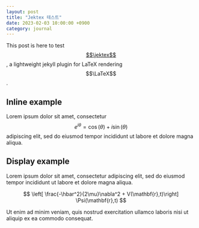 ```yaml
---
layout: post
title: "Jektex 테스트"
date: 2023-02-03 10:00:00 +0900
category: journal
---
```


This post is here to test [$$\jektex$$](https://github.com/yagarea/jektex),
a lightweight jekyll plugin for LaTeX rendering $$\LaTeX$$.

## Inline example
Lorem ipsum dolor sit amet, consectetur $$e^{i\theta}=\cos(\theta)+i\sin(\theta)$$
adipiscing elit, sed do eiusmod tempor incididunt ut labore et dolore magna aliqua.

## Display example
Lorem ipsum dolor sit amet, consectetur adipiscing elit, sed do eiusmod tempor
incididunt ut labore et dolore magna aliqua.

$$ \left[ \frac{-\hbar^2}{2\mu}\nabla^2 + V(\mathbf{r},t)\right] \Psi(\mathbf{r},t) $$

Ut enim ad minim veniam, quis nostrud exercitation ullamco laboris nisi ut aliquip ex
ea commodo consequat.
